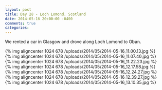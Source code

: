 ```yaml
---
layout: post
title: Day 28 - Loch Lomond, Scotland
date: 2014-05-16 20:00:00 -0400
comments: true
categories: 
---
```

We rented a car in Glasgow and drove along Loch Lomond to Oban.

{% img aligncenter 1024 678 /uploads/2014/05/2014-05-16_11.00.13.jpg %}
{% img aligncenter 1024 678 /uploads/2014/05/2014-05-16_11.07.40.jpg %}
{% img aligncenter 1024 678 /uploads/2014/05/2014-05-16_11.22.23.jpg %}
{% img aligncenter 1024 678 /uploads/2014/05/2014-05-16_12.17.58.jpg %}
{% img aligncenter 1024 678 /uploads/2014/05/2014-05-16_12.24.27.jpg %}
{% img aligncenter 1024 678 /uploads/2014/05/2014-05-16_12.39.27.jpg %}
{% img aligncenter 1024 678 /uploads/2014/05/2014-05-16_13.10.35.jpg %}
